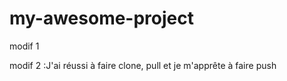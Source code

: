 # my-awesome-project


modif 1


modif 2 :J'ai réussi à faire clone, pull et je m'apprête à faire push
